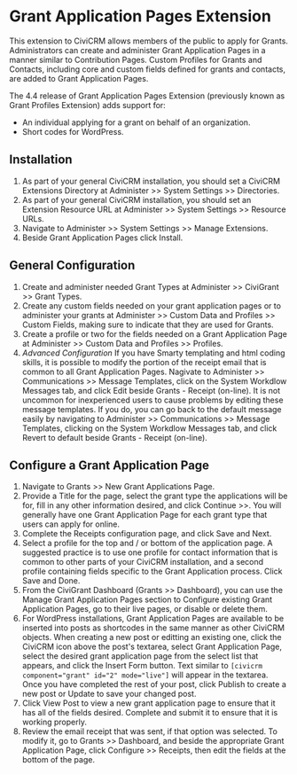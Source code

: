 Grant Application Pages Extension
=================================

This extension to CiviCRM allows members of the public to apply for Grants. Administrators can create and administer Grant Application Pages in a manner similar to Contribution Pages. Custom Profiles for Grants and Contacts, including core and custom fields defined for grants and contacts, are added to Grant Application Pages.

The 4.4 release of Grant Application Pages Extension (previously known as Grant Profiles Extension) adds support for:
* An individual applying for a grant on behalf of an organization.
* Short codes for WordPress.

Installation
------------

1. As part of your general CiviCRM installation, you should set a CiviCRM Extensions Directory at Administer >> System Settings >> Directories.
2. As part of your general CiviCRM installation, you should set an Extension Resource URL at Administer >> System Settings >> Resource URLs.
3. Navigate to Administer >> System Settings >> Manage Extensions.
4. Beside Grant Application Pages click Install.

General Configuration
---------------------

1. Create and administer needed Grant Types at Administer >> CiviGrant >> Grant Types.
2. Create any custom fields needed on your grant application pages or to administer your grants at Administer >> Custom Data and Profiles >> Custom Fields, making sure to indicate that they are used for Grants.
3. Create a profile or two for the fields needed on a Grant Application Page at Administer >> Custom Data and Profiles >> Profiles.
4. *Advanced Configuration* If you have Smarty templating and html coding skills, it is possible to modify the portion of the receipt email that is common to all Grant Application Pages. Nagivate to Administer >> Communications >> Message Templates, click on the System Workdlow Messages tab, and click Edit beside Grants - Receipt (on-line). It is not uncommon for inexperienced users to cause problems by editing these message templates. If you do, you can go back to the default message easily by navigating to Administer >> Communications >> Message Templates, clicking on the System Workdlow Messages tab, and click Revert to default beside Grants - Receipt (on-line). 
 

Configure a Grant Application Page
----------------------------------

1. Navigate to Grants >> New Grant Applications Page.
2. Provide a Title for the page, select the grant type the applications will be for, fill in any other information desired, and click Continue >>. You will generally have one Grant Application Page for each grant type that users can apply for online.
3. Complete the Receipts configuration page, and click Save and Next.
4. Select a profile for the top and / or bottom of the application page. A suggested practice is to use one profile for contact information that is common to other parts of your CiviCRM installation, and a second profile containing fields specific to the Grant Application process. Click Save and Done.
5. From the CiviGrant Dashboard (Grants >> Dashboard), you can use the Manage Grant Application Pages section to Configure existing Grant Application Pages, go to their live pages, or disable or delete them. 
6. For WordPress installations, Grant Application Pages are available to be inserted into posts as shortcodes in the same manner as other CiviCRM objects. When creating a new post or editting an existing one, click the CiviCRM icon above the post's textarea, select Grant Application Page, select the desired grant application page from the select list that appears, and click the Insert Form button. Text similar to `[civicrm component="grant" id="2" mode="live"]` will appear in the textarea. Once you have completed the rest of your post, click Publish to create a new post or Update to save your changed post.
7. Click View Post to view a new grant application page to ensure that it has all of the fields desired. Complete and submit it to ensure that it is working properly.
8. Review the email receipt that was sent, if that option was selected. To modify it, go to Grants >> Dashboard, and beside the appropriate Grant Application Page, click Configure >> Receipts, then edit the fields at the bottom of the page.
